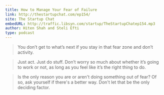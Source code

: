```yaml
---
title: How to Manage Your Fear of Failure
link: http://thestartupchat.com/ep154/
site: The Startup Chat
embedURL: http://traffic.libsyn.com/startup/TheStartupChatep154.mp3
author: Hiten Shah and Steli Efti
type: podcast
---
```


> You don’t get to what’s next if you stay in that fear zone and don’t activity.

> Just act. Just do stuff. Don’t worry so much about whether it’s going to work or not, as long as
> you feel like it’s the right thing to do.

> Is the only reason you are or aren't doing something out of fear? Of so, ask yourself if there's a
> better way. Don't let that be the only deciding factor.

